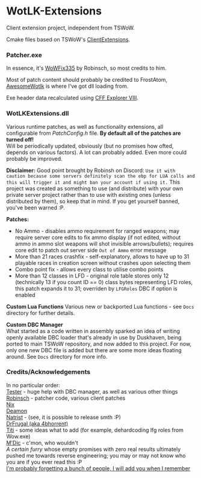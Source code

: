 # WotLK-Extensions  
Client extension project, independent from TSWoW.  
  
Cmake files based on TSWoW's [ClientExtensions](https://github.com/tswow/tswow/tree/master/misc/client-extensions).  
  
### Patcher.exe  
In essence, it's [WoWFix335](https://github.com/robinsch/WoWFix335) by Robinsch, so most credits to him.  
  
Most of patch content should probably be credited to FrostAtom, [AwesomeWotlk](https://github.com/FrostAtom/awesome_wotlk/blob/main/src/AwesomeWotlkPatch/Patch.h) is where I've got dll loading from.  
  
Exe header data recalculated using [CFF Explorer VIII](https://ntcore.com/explorer-suite/).  
  
### WotLKExtensions.dll  
Various runtime patches, as well as functionality extensions, all configurable from *PatchConfig.h* file. **By default all of the patches are turned off!**  
Will be periodically updated, obviously (but no promises how ofted, depends on various factors). A lot can probably added. Even more could probably be improved.  
  
**Disclaimer:** Good point brought by Robinsh on Discord: `Use it with caution because some servers definitely scan the ebp for LUA calls and this will trigger it and might ban your account if using it.` This project was created as something to use (and distribute) with your own private server project rather than to use with existing ones (unless distributed by them), so keep that in mind. If you get yourself banned, you've been warned :P.  
  
**Patches:**  
+ No Ammo - disables ammo requirement for ranged weapons; may require server core edits to fix ammo display (if not edited, without ammo in ammo slot weapons will shot invisible arrows/bullets); requires core edit to patch out server side `Out of Ammo` error message  
+ More than 21 races crashfix - self-explanatory, allows to have up to 31 playable races in creation screen without crashes upon selecting them  
+ Combo point fix - allows every class to utilise combo points  
+ More than 12 classes in LFD - original role table stores only 12 (technically 13 if you count ID == 0) class bytes representing LFD roles, this patch expands it to 31; overriden by `LFGRoles` DBC if option is enabled  
  
**Custom Lua Functions**
Various new or backported Lua functions - see `Docs` directory for further details.  
  
**Custom DBC Manager**  
What started as a code written in assembly sparked an idea of writing openly available DBC loader that's already in use by Duskhaven, being ported to main TSWoW repository, and now added to this project. For now, only one new DBC file is added but there are some more ideas floating around. See `Docs` directory for more info.  
  
### Credits/Acknowledgements  
In no particular order:  
[Tester](https://github.com/TesterWoWDev) - huge help with DBC manager, as well as various other things  
[Robinsch](https://github.com/robinsch) - patcher code, various client patches  
[Nix](https://github.com/NixAJ)  
[Deamon](https://github.com/Deamon87)  
[Natrist](https://github.com/natrist) - (see, it is possible to release smth :P)  
[DrFrugal (aka 4bhorrent)](https://drfrugal.xyz/)  
[Titi](https://gitlab.com/T1ti) - some ideas what to add (for example, dehardcoding lfg roles from Wow.exe)  
[M'Dic](https://github.com/acidmanifesto) - c'mon, who wouldn't  
*A certain furry* whose empty promises with zero real results ultimately pushed me towards reverse engineering; you may or may not know who you are if you ever read this :P  
[I'm probably forgetting a bunch of people, I will add you when I remember](https://github.com/Alyst3r/WotLK-Extensions)  
